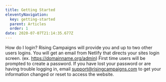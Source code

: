 ```yaml
---
title: Getting Started
eleventyNavigation:
  key: getting-started
  parent: Articles
  order: 1
date: 2020-07-07T21:14:35.677Z
---
```

How do I login? Rising Campaigns will provide you and up to two other users logins. You will get an email from Netlify that directs your sites login screen. (ex. <https://domainname.org/admin>) First time users will be prompted to create a password. If you have lost your password or are having trouble logging in, email [support@risingcampaigns.com](mailto:support@risingcampaigns.com) to get your information changed or reset to access the website.